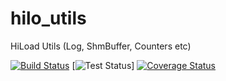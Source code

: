 # hilo_utils

HiLoad Utils (Log, ShmBuffer, Counters etc)

[![Build Status](https://dl.circleci.com/status-badge/img/circleci/WfofeJEijhaok2eBpNMXNb/2LTAMuWtDaMawHwnLrY8BJ/tree/master.svg?style=shield)](https://dl.circleci.com/status-badge/redirect/circleci/WfofeJEijhaok2eBpNMXNb/2LTAMuWtDaMawHwnLrY8BJ/tree/master)
[![Test Status](https://gist.githubusercontent.com/vvromanov/eaef5a231aa69f7a7f6943470f7d77e8/raw/badge.svg)]
[![Coverage Status](https://coveralls.io/repos/github/vvromanov/hilo_utils/badge.svg?branch=master)](https://coveralls.io/github/vvromanov/hilo_utils?branch=master)
